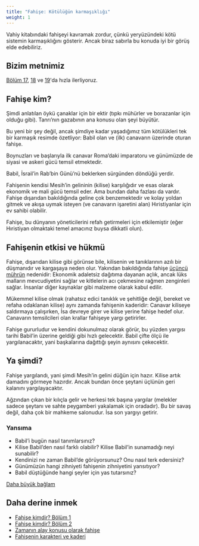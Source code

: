 ```yaml
---
title: "Fahişe: Kötülüğün karmaşıklığı"
weight: 1
---
```



Vahiy kitabındaki fahişeyi kavramak zordur, çünkü yeryüzündeki kötü sistemin karmaşıklığını gösterir. Ancak biraz sabırla bu konuda iyi bir görüş elde edebiliriz.


## Bizim metnimiz

<a name="0a25"></a>
[Bölüm 17](https://www.bibleserver.com/TR/Vahiy17), [18](https://www.bibleserver.com/TR/Vahiy18) ve [19](https://www.bibleserver.com/TR/Vahiy19)'da hızla ilerliyoruz.


## Fahişe kim?

<a name="b87e"></a>
Şimdi anlatılan öykü çanaklar için bir ektir (tıpkı mühürler ve borazanlar için olduğu gibi). Tanrı’nın gazabının ana konusu olan şeyi büyütür.

Bu yeni bir şey değil, ancak şimdiye kadar yaşadığımız tüm kötülükleri tek bir karmaşık resimde özetliyor: Babil olan ve (ilk) canavarın üzerinde oturan fahişe.

Boynuzları ve başlarıyla ilk canavar Roma’daki imparatoru ve günümüzde de siyasi ve askeri gücü temsil etmektedir.

Babil, İsrail’in Rab’bin Günü’nü beklerken sürgünden döndüğü yerdir.

Fahişenin kendisi Mesih’in gelininin (kilise) karşılığıdır ve esas olarak ekonomik ve mali gücü temsil eder. Ama bundan daha fazlası da vardır. Fahişe dışarıdan bakıldığında geline çok benzemektedir ve kolay yoldan gitmek ve akışa uymak isteyen (ve canavarın işaretini alan) Hıristiyanlar için ev sahibi olabilir.

Fahişe, bu dünyanın yöneticilerini refah getirmeleri için etkilemiştir (eğer Hıristiyan olmaktaki temel amacınız buysa dikkatli olun).


## Fahişenin etkisi ve hükmü

<a name="0bff"></a>
Fahişe, dışarıdan kilise gibi görünse bile, kilisenin ve tanıklarının azılı bir düşmanıdır ve kargaşaya neden olur. Yakından bakıldığında fahişe [üçüncü mührün](https://www.bibleserver.com/TR/Vahiy6%3A5-6) nedenidir: Ekonomik adaletsiz dağıtıma dayanan açlık, ancak lüks malların mevcudiyetini sağlar ve kitlelerin acı çekmesine rağmen zenginleri sağlar. İnsanlar diğer kaynaklar gibi malzeme olarak kabul edilir.

Mükemmel kilise olmak (rahatsız edici tanıklık ve şehitliğe değil, bereket ve refaha odaklanan kilise) aynı zamanda fahişenin kaderidir: Canavar kiliseye saldırmaya çalışırken, İsa devreye girer ve kilise yerine fahişe hedef olur. Canavarın temsilcileri olan krallar fahişeye yargı getirirler.

Fahişe gururludur ve kendini dokunulmaz olarak görür, bu yüzden yargısı tarihi Babil’in üzerine geldiği gibi hızlı gelecektir. Babil çifte ölçü ile yargılanacaktır, yani başkalarına dağıttığı şeyin aynısını çekecektir.


## Ya şimdi?

<a name="9de2"></a>
Fahişe yargılandı, yani şimdi Mesih’in gelini düğün için hazır. Kilise artık damadını görmeye hazırdır. Ancak bundan önce şeytani üçlünün geri kalanını yargılayacaktır.

Ağzından çıkan bir kılıçla gelir ve herkesi tek başına yargılar (melekler sadece şeytanı ve sahte peygamberi yakalamak için oradadır). Bu bir savaş değil, daha çok bir mahkeme salonudur. İsa son yargıyı getirir.


### Yansıma

<a name="b3d7"></a>
- Babil’i bugün nasıl tanımlarsınız?
- Kilise Babil’den nasıl farklı olabilir? Kilise Babil’in sunamadığı neyi sunabilir?
- Kendinizi ne zaman Babil’de görüyorsunuz? Onu nasıl terk edersiniz?
- Günümüzün hangi zihniyeti fahişenin zihniyetini yansıtıyor?
- Babil düştüğünde hangi şeyler için yas tutarsınız?




[Daha büyük bağlam](../../../../gen/index/appl/the-book-of-revelation)


## Daha derine inmek

<a name="052e"></a>
- [Fahişe kimdir? Bölüm 1](../../../../content/harlot/expl/who-is-the-harlot-babylon-part-1)
- [Fahişe kimdir? Bölüm 2](../../../../content/harlot/expl/who-is-the-harlot-babylon-part-2)
- [Zamanın alay konusu olarak fahişe](../../../../content/harlot/expl/the-harlot-in-revelation-a-mocking-of-the-roman-empire)
- [Fahişenin karakteri ve kaderi](../../../../content/harlot/expl/the-character-and-destiny-of-the-harlot)







[](https://github.com/revelation-today/revelation-today/blob/main/exampleSite/content/docs/content/harlot/appl/the-harlot-the-complexity-of-evil.tr.md)
